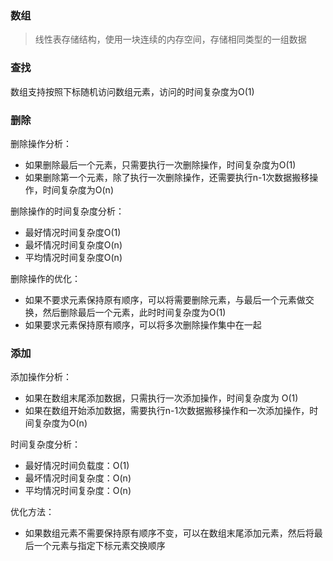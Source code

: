 ### 数组

> 线性表存储结构，使用一块连续的内存空间，存储相同类型的一组数据

### 查找

数组支持按照下标随机访问数组元素，访问的时间复杂度为O(1)

### 删除

删除操作分析：

- 如果删除最后一个元素，只需要执行一次删除操作，时间复杂度为O(1)
- 如果删除第一个元素，除了执行一次删除操作，还需要执行n-1次数据搬移操作，时间复杂度为O(n)

删除操作的时间复杂度分析：

- 最好情况时间复杂度O(1)
- 最坏情况时间复杂度O(n)
- 平均情况时间复杂度O(n)

删除操作的优化：

- 如果不要求元素保持原有顺序，可以将需要删除元素，与最后一个元素做交换，然后删除最后一个元素，此时时间复杂度为O(1)
- 如果要求元素保持原有顺序，可以将多次删除操作集中在一起

### 添加

添加操作分析：

- 如果在数组末尾添加数据，只需执行一次添加操作，时间复杂度为 O(1)
- 如果在数组开始添加数据，需要执行n-1次数据搬移操作和一次添加操作，时间复杂度为O(n)

时间复杂度分析：

- 最好情况时间负载度：O(1)
- 最坏情况时间复杂度：O(n)
- 平均情况时间复杂度：O(n)

优化方法：

- 如果数组元素不需要保持原有顺序不变，可以在数组末尾添加元素，然后将最后一个元素与指定下标元素交换顺序

